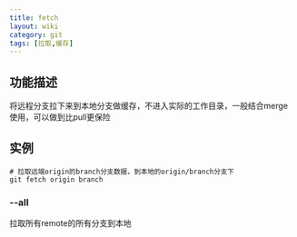 ```yaml
---
title: fetch
layout: wiki
category: git
tags: [拉取,缓存]
---
```


## 功能描述

将远程分支拉下来到本地分支做缓存，不进入实际的工作目录，一般结合merge使用，可以做到比pull更保险

## 实例

~~~Text
# 拉取远端origin的branch分支数据，到本地的origin/branch分支下
git fetch origin branch
~~~

### --all

拉取所有remote的所有分支到本地
